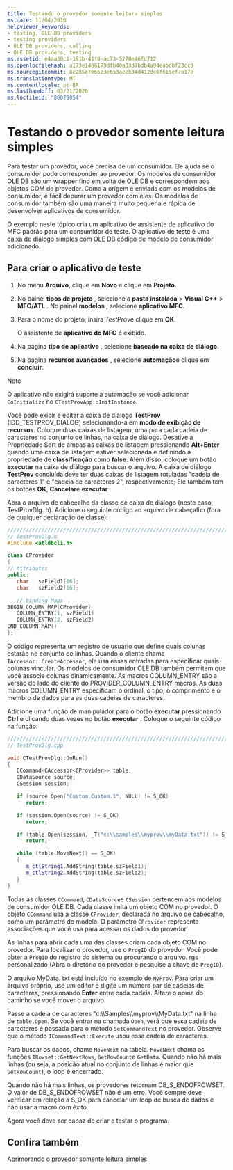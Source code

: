 ```yaml
---
title: Testando o provedor somente leitura simples
ms.date: 11/04/2016
helpviewer_keywords:
- testing, OLE DB providers
- testing providers
- OLE DB providers, calling
- OLE DB providers, testing
ms.assetid: e4aa30c1-391b-41f8-ac73-5270e46fd712
ms.openlocfilehash: a173e1466179dfb40a33d7bdb4a94eabdbf23cc0
ms.sourcegitcommit: 8e285a766523e653aeeb34d412dc6f615ef7b17b
ms.translationtype: MT
ms.contentlocale: pt-BR
ms.lasthandoff: 03/21/2020
ms.locfileid: "80079054"
---
```

# <a name="testing-the-read-only-provider"></a>Testando o provedor somente leitura simples

Para testar um provedor, você precisa de um consumidor. Ele ajuda se o consumidor pode corresponder ao provedor. Os modelos de consumidor OLE DB são um wrapper fino em volta de OLE DB e correspondem aos objetos COM do provedor. Como a origem é enviada com os modelos de consumidor, é fácil depurar um provedor com eles. Os modelos de consumidor também são uma maneira muito pequena e rápida de desenvolver aplicativos de consumidor.

O exemplo neste tópico cria um aplicativo de assistente de aplicativo do MFC padrão para um consumidor de teste. O aplicativo de teste é uma caixa de diálogo simples com OLE DB código de modelo de consumidor adicionado.

## <a name="to-create-the-test-application"></a>Para criar o aplicativo de teste

1. No menu **Arquivo**, clique em **Novo** e clique em **Projeto**.

1. No painel **tipos de projeto** , selecione a **pasta instalada** > **Visual C++**  > **MFC/ATL** . No painel **modelos** , selecione **aplicativo MFC**.

1. Para o nome do projeto, insira *TestProv*e clique em **OK**.

   O assistente de **aplicativo do MFC** é exibido.

1. Na página **tipo de aplicativo** , selecione **baseado na caixa de diálogo**.

1. Na página **recursos avançados** , selecione **automação**e clique em **concluir**.

> [!NOTE]
> O aplicativo não exigirá suporte à automação se você adicionar `CoInitialize` no `CTestProvApp::InitInstance`.

Você pode exibir e editar a caixa de diálogo **TestProv** (IDD_TESTPROV_DIALOG) selecionando-a em **modo de exibição de recursos**. Coloque duas caixas de listagem, uma para cada cadeia de caracteres no conjunto de linhas, na caixa de diálogo. Desative a Propriedade Sort de ambas as caixas de listagem pressionando **Alt**+**Enter** quando uma caixa de listagem estiver selecionada e definindo a propriedade de **classificação** como **false**. Além disso, coloque um botão **executar** na caixa de diálogo para buscar o arquivo. A caixa de diálogo **TestProv** concluída deve ter duas caixas de listagem rotuladas "cadeia de caracteres 1" e "cadeia de caracteres 2", respectivamente; Ele também tem os botões **OK**, **Cancelar**e **executar** .

Abra o arquivo de cabeçalho da classe de caixa de diálogo (neste caso, TestProvDlg. h). Adicione o seguinte código ao arquivo de cabeçalho (fora de qualquer declaração de classe):

```cpp
////////////////////////////////////////////////////////////////////////
// TestProvDlg.h
#include <atldbcli.h>  

class CProvider
{
// Attributes
public:
   char   szField1[16];
   char   szField2[16];

   // Binding Maps
BEGIN_COLUMN_MAP(CProvider)
   COLUMN_ENTRY(1, szField1)
   COLUMN_ENTRY(2, szField2)
END_COLUMN_MAP()
};
```

O código representa um registro de usuário que define quais colunas estarão no conjunto de linhas. Quando o cliente chama `IAccessor::CreateAccessor`, ele usa essas entradas para especificar quais colunas vincular. Os modelos de consumidor OLE DB também permitem que você associe colunas dinamicamente. As macros COLUMN_ENTRY são a versão do lado do cliente do PROVIDER_COLUMN_ENTRY macros. As duas macros COLUMN_ENTRY especificam o ordinal, o tipo, o comprimento e o membro de dados para as duas cadeias de caracteres.

Adicione uma função de manipulador para o botão **executar** pressionando **Ctrl** e clicando duas vezes no botão **executar** . Coloque o seguinte código na função:

```cpp
///////////////////////////////////////////////////////////////////////
// TestProvDlg.cpp

void CTestProvDlg::OnRun()
{
   CCommand<CAccessor<CProvider>> table;
   CDataSource source;
   CSession session;

   if (source.Open("Custom.Custom.1", NULL) != S_OK)
      return;

   if (session.Open(source) != S_OK)
      return;

   if (table.Open(session, _T("c:\\samples\\myprov\\myData.txt")) != S_OK)
      return;

   while (table.MoveNext() == S_OK)
   {
      m_ctlString1.AddString(table.szField1);
      m_ctlString2.AddString(table.szField2);
   }
}
```

Todas as classes `CCommand`, `CDataSource`e `CSession` pertencem aos modelos de consumidor OLE DB. Cada classe imita um objeto COM no provedor. O objeto `CCommand` usa a classe `CProvider`, declarada no arquivo de cabeçalho, como um parâmetro de modelo. O parâmetro `CProvider` representa associações que você usa para acessar os dados do provedor.

As linhas para abrir cada uma das classes criam cada objeto COM no provedor. Para localizar o provedor, use o `ProgID` do provedor. Você pode obter a `ProgID` do registro do sistema ou procurando o arquivo. rgs personalizado (Abra o diretório do provedor e pesquise a chave de `ProgID`).

O arquivo MyData. txt está incluído no exemplo de `MyProv`. Para criar um arquivo próprio, use um editor e digite um número par de cadeias de caracteres, pressionando **Enter** entre cada cadeia. Altere o nome do caminho se você mover o arquivo.

Passe a cadeia de caracteres "c:\\\Samples\\\myprov\\\MyData.txt" na linha de `table.Open`. Se você entrar na chamada `Open`, verá que essa cadeia de caracteres é passada para o método `SetCommandText` no provedor. Observe que o método `ICommandText::Execute` usou essa cadeia de caracteres.

Para buscar os dados, chame `MoveNext` na tabela. `MoveNext` chama as funções `IRowset::GetNextRows`, `GetRowCount`e `GetData`. Quando não há mais linhas (ou seja, a posição atual no conjunto de linhas é maior que `GetRowCount`), o loop é encerrado.

Quando não há mais linhas, os provedores retornam DB_S_ENDOFROWSET. O valor de DB_S_ENDOFROWSET não é um erro. Você sempre deve verificar em relação a S_OK para cancelar um loop de busca de dados e não usar a macro com êxito.

Agora você deve ser capaz de criar e testar o programa.

## <a name="see-also"></a>Confira também

[Aprimorando o provedor somente leitura simples](../../data/oledb/enhancing-the-simple-read-only-provider.md)
